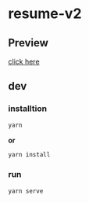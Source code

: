 # resume-v2

## Preview
[click here](https://jerryfangr.github.io/resume-v2/dist/index.html)



## dev

### installtion

```bash
yarn
```

**or**

```bash
yarn install
```



### run

```bash
yarn serve
```


